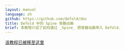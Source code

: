 ```yaml
---
layout: manual
language: zh
github: https://github.com/defold/doc
title: Defold 中的 Spine 骨骼动画
brief: 本教程介绍了如何通过 _Spine_ 把骨骼动画带入 Defold.
---
```


[该教程已被移至这里](/extension-spine)